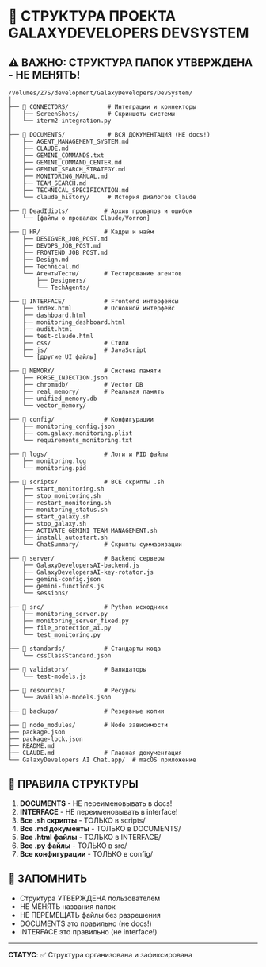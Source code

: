 # 📁 СТРУКТУРА ПРОЕКТА GALAXYDEVELOPERS DEVSYSTEM

## ⚠️ ВАЖНО: СТРУКТУРА ПАПОК УТВЕРЖДЕНА - НЕ МЕНЯТЬ!

```
/Volumes/Z7S/development/GalaxyDevelopers/DevSystem/
│
├── 📂 CONNECTORS/           # Интеграции и коннекторы
│   ├── ScreenShots/        # Скриншоты системы
│   └── iterm2-integration.py
│
├── 📂 DOCUMENTS/            # ВСЯ ДОКУМЕНТАЦИЯ (НЕ docs!)
│   ├── AGENT_MANAGEMENT_SYSTEM.md
│   ├── CLAUDE.md
│   ├── GEMINI_COMMANDS.txt
│   ├── GEMINI_COMMAND_CENTER.md
│   ├── GEMINI_SEARCH_STRATEGY.md
│   ├── MONITORING_MANUAL.md
│   ├── TEAM_SEARCH.md
│   ├── TECHNICAL_SPECIFICATION.md
│   └── claude_history/     # История диалогов Claude
│
├── 📂 DeadIdiots/          # Архив провалов и ошибок
│   └── [файлы о провалах Claude/Vorron]
│
├── 📂 HR/                  # Кадры и найм
│   ├── DESIGNER_JOB_POST.md
│   ├── DEVOPS_JOB_POST.md
│   ├── FRONTEND_JOB_POST.md
│   ├── Design.md
│   ├── Technical.md
│   └── АгентыТесты/       # Тестирование агентов
│       ├── Designers/
│       └── TechAgents/
│
├── 📂 INTERFACE/           # Frontend интерфейсы
│   ├── index.html         # Основной интерфейс
│   ├── dashboard.html
│   ├── monitoring_dashboard.html
│   ├── audit.html
│   ├── test-claude.html
│   ├── css/               # Стили
│   ├── js/                # JavaScript
│   └── [другие UI файлы]
│
├── 📂 MEMORY/              # Система памяти
│   ├── FORGE_INJECTION.json
│   ├── chromadb/          # Vector DB
│   ├── real_memory/       # Реальная память
│   ├── unified_memory.db
│   └── vector_memory/
│
├── 📂 config/              # Конфигурации
│   ├── monitoring_config.json
│   ├── com.galaxy.monitoring.plist
│   └── requirements_monitoring.txt
│
├── 📂 logs/                # Логи и PID файлы
│   ├── monitoring.log
│   └── monitoring.pid
│
├── 📂 scripts/             # ВСЕ скрипты .sh
│   ├── start_monitoring.sh
│   ├── stop_monitoring.sh
│   ├── restart_monitoring.sh
│   ├── monitoring_status.sh
│   ├── start_galaxy.sh
│   ├── stop_galaxy.sh
│   ├── ACTIVATE_GEMINI_TEAM_MANAGEMENT.sh
│   ├── install_autostart.sh
│   └── ChatSummary/       # Скрипты суммаризации
│
├── 📂 server/              # Backend серверы
│   ├── GalaxyDevelopersAI-backend.js
│   ├── GalaxyDevelopersAI-key-rotator.js
│   ├── gemini-config.json
│   ├── gemini-functions.js
│   └── sessions/
│
├── 📂 src/                 # Python исходники
│   ├── monitoring_server.py
│   ├── monitoring_server_fixed.py
│   ├── file_protection_ai.py
│   └── test_monitoring.py
│
├── 📂 standards/           # Стандарты кода
│   └── cssClassStandard.json
│
├── 📂 validators/          # Валидаторы
│   └── test-models.js
│
├── 📂 resources/           # Ресурсы
│   └── available-models.json
│
├── 📂 backups/             # Резервные копии
│
├── 📂 node_modules/        # Node зависимости
├── package.json
├── package-lock.json
├── README.md
├── CLAUDE.md              # Главная документация
└── GalaxyDevelopers AI Chat.app/  # macOS приложение
```

## 🚨 ПРАВИЛА СТРУКТУРЫ

1. **DOCUMENTS** - НЕ переименовывать в docs!
2. **INTERFACE** - НЕ переименовывать в interface!  
3. **Все .sh скрипты** - ТОЛЬКО в scripts/
4. **Все .md документы** - ТОЛЬКО в DOCUMENTS/
5. **Все .html файлы** - ТОЛЬКО в INTERFACE/
6. **Все .py файлы** - ТОЛЬКО в src/
7. **Все конфигурации** - ТОЛЬКО в config/

## 📝 ЗАПОМНИТЬ

- Структура УТВЕРЖДЕНА пользователем
- НЕ МЕНЯТЬ названия папок
- НЕ ПЕРЕМЕЩАТЬ файлы без разрешения
- DOCUMENTS это правильно (не docs!)
- INTERFACE это правильно (не interface!)

---
**СТАТУС**: ✅ Структура организована и зафиксирована